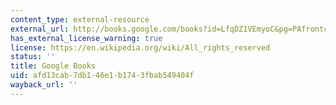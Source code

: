 ```yaml
---
content_type: external-resource
external_url: http://books.google.com/books?id=LfqDZ1VEmyoC&pg=PAfrontcover#v=onepage
has_external_license_warning: true
license: https://en.wikipedia.org/wiki/All_rights_reserved
status: ''
title: Google Books
uid: afd13cab-7db1-46e1-b174-3fbab549404f
wayback_url: ''
---
```

